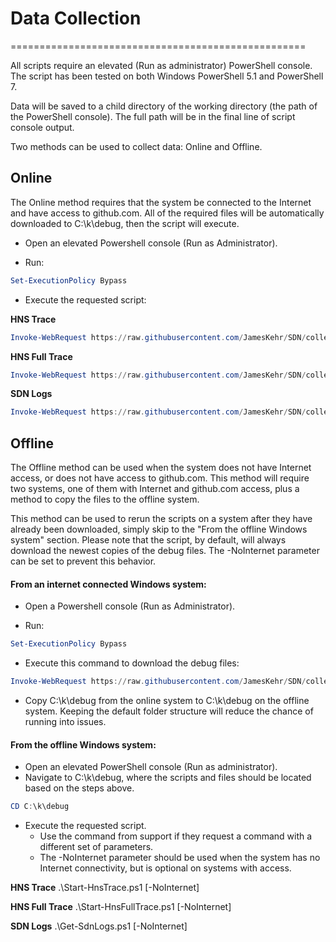 # Data Collection

===================================================

All scripts require an elevated (Run as administrator) PowerShell console. The script has been tested on both Windows PowerShell 5.1 and PowerShell 7.

Data will be saved to a child directory of the working directory (the path of the PowerShell console). The full path will be in the final line of script console output.

Two methods can be used to collect data: Online and Offline. 

## Online

The Online method requires that the system be connected to the Internet and have access to github.com. All of the required files will be automatically downloaded to C:\k\debug, then the script will execute. 

- Open an elevated Powershell console (Run as Administrator).

- Run: 
```PowerShell 
Set-ExecutionPolicy Bypass
```
  
- Execute the requested script:

**HNS Trace**
```PowerShell 
Invoke-WebRequest https://raw.githubusercontent.com/JamesKehr/SDN/collectlogs_update/Kubernetes/windows/debug/Start-HnsTrace.ps1 | Invoke-Expression
```

**HNS Full Trace**
```PowerShell 
Invoke-WebRequest https://raw.githubusercontent.com/JamesKehr/SDN/collectlogs_update/Kubernetes/windows/debug/Start-HnsFullTrace.ps1 | Invoke-Expression
```

**SDN Logs**
```PowerShell 
Invoke-WebRequest https://raw.githubusercontent.com/JamesKehr/SDN/collectlogs_update/Kubernetes/windows/debug/Get-SdnLogs.ps1 | Invoke-Expression
```



## Offline

The Offline method can be used when the system does not have Internet access, or does not have access to github.com. This method will require two systems, one of them with Internet and github.com access, plus a method to copy the files to the offline system.

This method can be used to rerun the scripts on a system after they have already been downloaded, simply skip to the "From the offline Windows system" section. Please note that the script, by default, will always download the newest copies of the debug files. The -NoInternet parameter can be set to prevent this behavior.

#### From an internet connected Windows system:

- Open a Powershell console (Run as Administrator).

- Run: 
```PowerShell 
Set-ExecutionPolicy Bypass
```
  
- Execute this command to download the debug files:
```PowerShell 
Invoke-WebRequest https://raw.githubusercontent.com/JamesKehr/SDN/collectlogs_update/Kubernetes/windows/debug/SdnCommon.ps1 | Invoke-Expression
```

- Copy C:\k\debug from the online system to C:\k\debug on the offline system. Keeping the default folder structure will reduce the chance of running into issues.

#### From the offline Windows system:

- Open an elevated PowerShell console (Run as administrator).
- Navigate to C:\k\debug, where the scripts and files should be located based on the steps above.

```PowerShell
CD C:\k\debug
```

- Execute the requested script.
   - Use the command from support if they request a command with a different set of parameters.
   - The -NoInternet parameter should be used when the system has no Internet connectivity, but is optional on systems with access.

**HNS Trace**
.\Start-HnsTrace.ps1 [-NoInternet]

**HNS Full Trace**
.\Start-HnsFullTrace.ps1 [-NoInternet]

**SDN Logs**
.\Get-SdnLogs.ps1 [-NoInternet]